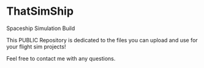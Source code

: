 # ThatSimShip
Spaceship Simulation Build

This PUBLIC Repository is dedicated to the files you can upload and use for your flight sim projects!

 Feel free to contact me with any questions.
